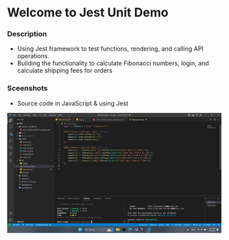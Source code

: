 # Welcome to Jest Unit Demo

### Description

- Using Jest framework to test functions, rendering, and calling API operations.
- Building the functionality to calculate Fibonacci numbers, login, and
  calculate shipping fees for orders

### Sceenshots

- Source code in JavaScript & using Jest

![source code with jest](https://raw.githubusercontent.com/HaPhanBaoMinh/jest-swt/main/screenshots/Untitled.png)
